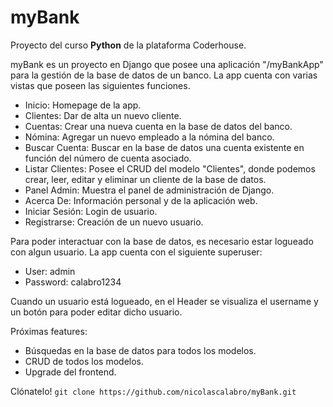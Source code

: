 # myBank
Proyecto del curso **Python** de la plataforma Coderhouse.
<p>
myBank es un proyecto en Django que posee una aplicación "/myBankApp" para la gestión de la base de datos de un banco.
La app cuenta con varias vistas que poseen las siguientes funciones.
</p>

- Inicio: Homepage de la app.
- Clientes: Dar de alta un nuevo cliente.
- Cuentas: Crear una nueva cuenta en la base de datos del banco.
- Nómina: Agregar un nuevo empleado a la nómina del banco.
- Buscar Cuenta: Buscar en la base de datos una cuenta existente en función del número de cuenta asociado.
- Listar Clientes: Posee el CRUD del modelo "Clientes", donde podemos crear, leer, editar y eliminar un cliente de la base de datos.
- Panel Admin: Muestra el panel de administración de Django.
- Acerca De: Información personal y de la aplicación web.
- Iniciar Sesión: Login de usuario.
- Registrarse: Creación de un nuevo usuario.

Para poder interactuar con la base de datos, es necesario estar logueado con algun usuario.
La app cuenta con el siguiente superuser:

- User: admin
- Password: calabro1234

Cuando un usuario está logueado, en el Header se visualiza el username y un botón para poder editar dicho usuario.

Próximas features:
- Búsquedas en la base de datos para todos los modelos.
- CRUD de todos los modelos.
- Upgrade del frontend.

Clónatelo!
``
git clone https://github.com/nicolascalabro/myBank.git
``